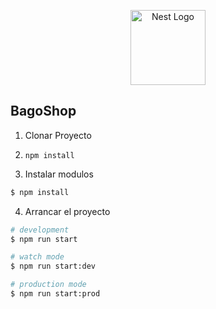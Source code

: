 <p align="center">
  <a href="http://nestjs.com/" target="blank"><img src="https://nestjs.com/img/logo-small.svg" width="120" alt="Nest Logo" /></a>
</p>


## BagoShop

1. Clonar Proyecto
2. ``npm install``

3. Instalar modulos
```bash
$ npm install
```

4. Arrancar el proyecto

```bash
# development
$ npm run start

# watch mode
$ npm run start:dev

# production mode
$ npm run start:prod
```
